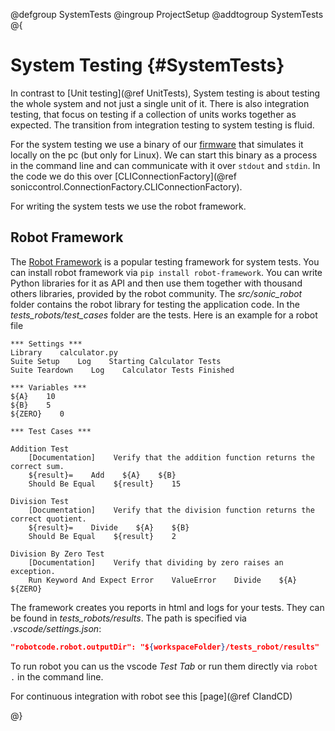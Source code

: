 @defgroup SystemTests
@ingroup ProjectSetup
@addtogroup SystemTests
@{

# System Testing {#SystemTests}

In contrast to [Unit testing](@ref UnitTests), System testing is about testing the whole system and not just a single unit of it.
There is also integration testing, that focus on testing if a collection of units works together as expected. The transition from integration testing to system testing is fluid.

For the system testing we use a binary of our [firmware](https://github.com/usepat/sonic-firmware/tree/stable) that simulates it locally on the pc (but only for Linux). 
We can start this binary as a process in the command line and can communicate with it over `stdout` and `stdin`.
In the code we do this over [CLIConnectionFactory](@ref soniccontrol.ConnectionFactory.CLIConnectionFactory).

For writing the system tests we use the robot framework.

## Robot Framework

The [Robot Framework](https://robotframework.org/robotframework/latest/RobotFrameworkUserGuide.html) is a popular testing framework for system tests. 
You can install robot framework via `pip install robot-framework`.
You can write Python libraries for it as API and then use them together with thousand others libraries, provided by the robot community.
The *src/sonic_robot* folder contains the robot library for testing the application code.
In the *tests_robots/test_cases* folder are the tests.
Here is an example for a robot file
```robot
*** Settings ***
Library    calculator.py
Suite Setup    Log    Starting Calculator Tests
Suite Teardown    Log    Calculator Tests Finished

*** Variables ***
${A}    10
${B}    5
${ZERO}    0

*** Test Cases ***

Addition Test
    [Documentation]    Verify that the addition function returns the correct sum.
    ${result}=    Add    ${A}    ${B}
    Should Be Equal    ${result}    15

Division Test
    [Documentation]    Verify that the division function returns the correct quotient.
    ${result}=    Divide    ${A}    ${B}
    Should Be Equal    ${result}    2

Division By Zero Test
    [Documentation]    Verify that dividing by zero raises an exception.
    Run Keyword And Expect Error    ValueError    Divide    ${A}    ${ZERO}
```
The framework creates you reports in html and logs for your tests.
They can be found in *tests_robots/results*.
The path is specified via *.vscode/settings.json*:
```json
"robotcode.robot.outputDir": "${workspaceFolder}/tests_robot/results"
```

To run robot you can us the vscode *Test Tab* or run them directly via `robot .` in the command line.

For continuous integration with robot see this [page](@ref CIandCD)

@}